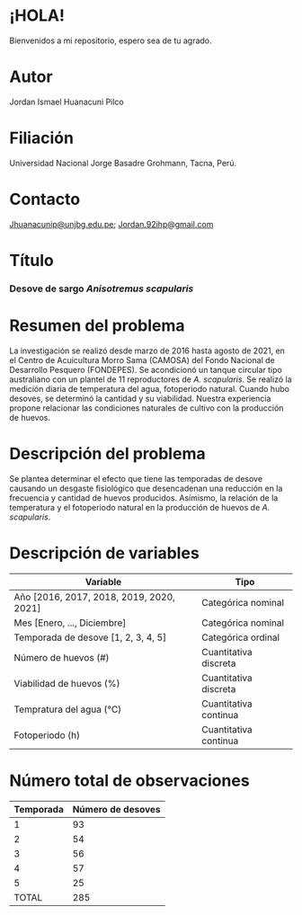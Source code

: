    # ¡HOLA!
Bienvenidos a mi repositorio, espero sea de tu agrado.

# Autor
Jordan Ismael Huanacuni Pilco

# Filiación
Universidad Nacional Jorge Basadre Grohmann, Tacna, Perú.

# Contacto
Jhuanacunip@unjbg.edu.pe; Jordan.92ihp@gmail.com

# Título
### Desove de sargo *Anisotremus scapularis*



# Resumen del problema
La investigación se realizó desde marzo de 2016 hasta agosto de 2021, en el Centro de Acuicultura Morro Sama (CAMOSA) del Fondo Nacional de Desarrollo Pesquero (FONDEPES). Se acondicionó un tanque circular tipo australiano con un plantel de 11 reproductores de *A. scapularis*. Se realizó la medición diaria de temperatura del agua, fotoperiodo natural. Cuando hubo desoves, se determinó la cantidad y su viabilidad. Nuestra experiencia propone relacionar las condiciones naturales de cultivo con la producción de huevos.

# Descripción del problema
Se plantea determinar el efecto que tiene las temporadas de desove causando un desgaste fisiológico que desencadenan una reducción en la frecuencia y cantidad de huevos producidos. Asímismo, la relación de la temperatura y el fotoperiodo natural en la producción de huevos de *A. scapularis*.

# Descripción de variables

| Variable                                  | Tipo                  |
|-------------------------------------------|-----------------------|
| Año [2016, 2017, 2018, 2019, 2020, 2021]  | Categórica nominal    |
| Mes [Enero, ..., Diciembre]               | Categórica nominal    |
| Temporada de desove [1, 2, 3, 4, 5]       | Categórica ordinal    |
| Número de huevos (#)                      | Cuantitativa discreta |
| Viabilidad de huevos (%)                  | Cuantitativa discreta |
| Tempratura del agua (°C)                  | Cuantitativa continua |
| Fotoperiodo (h)                           | Cuantitativa continua |

# Número total de observaciones

| Temporada         | Número de desoves   |
|-------------------|---------------------|
| 1                 | 93                  |
| 2                 | 54                  |
| 3                 | 56                  |
| 4                 | 57                  |
| 5                 | 25                  |
| TOTAL             | 285                 |
